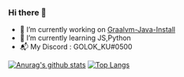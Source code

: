 ### Hi there 👋

- 🔭 I’m currently working on [Graalvm-Java-Install](https://github.com/GOLOKKU/Graalvm-Java-Install)
- 🌱 I’m currently learning JS,Python
- 📬 My Discord : GOLOK_KU#0500

[![Anurag's github stats](https://github-readme-stats.vercel.app/api?username=GOLOKKU)](https://github.com/anuraghazra/github-readme-stats) [![Top Langs](https://github-readme-stats.vercel.app/api/top-langs/?username=GOLOKKU&layout=compact)](https://github.com/anuraghazra/github-readme-stats)

<!--
**GOLOKKU/GOLOKKU** is a ✨ _special_ ✨ repository because its `README.md` (this file) appears on your GitHub profile.

Here are some ideas to get you started:
